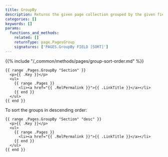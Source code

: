 ```yaml
---
title: GroupBy
description: Returns the given page collection grouped by the given field in ascending order.
categories: []
keywords: []
params:
  functions_and_methods:
    related: []
    returnType: page.PagesGroup
    signatures: ['PAGES.GroupBy FIELD [SORT]']
---
```


{{% include "/_common/methods/pages/group-sort-order.md" %}}

```go-html-template
{{ range .Pages.GroupBy "Section" }}
  <p>{{ .Key }}</p>
  <ul>
    {{ range .Pages }}
      <li><a href="{{ .RelPermalink }}">{{ .LinkTitle }}</a></li>
    {{ end }}
  </ul>
{{ end }}
```

To sort the groups in descending order:

```go-html-template
{{ range .Pages.GroupBy "Section" "desc" }}
  <p>{{ .Key }}</p>
  <ul>
    {{ range .Pages }}
      <li><a href="{{ .RelPermalink }}">{{ .LinkTitle }}</a></li>
    {{ end }}
  </ul>
{{ end }}
```
